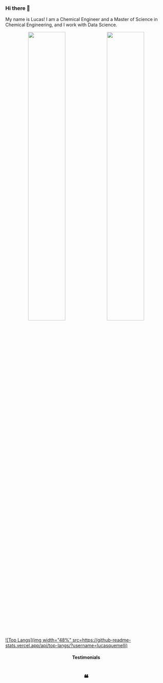### Hi there 👋

My name is Lucas! I am a Chemical Engineer and a Master of Science in Chemical Engineering, and I work with Data Science. 

<p align="center">
  <img width="48%" src="https://github-readme-stats.vercel.app/api?username=lucasquemelli&show_icons=true&theme=tokyonight" />
  <img width="48%" src="https://github-readme-streak-stats.herokuapp.com/?user=lucasquemelli&theme=tokyonight" />
</p>

[![Top Langs](img width="48%" src=https://github-readme-stats.vercel.app/api/top-langs/?username=lucasquemelli)](https://github.com/lucasquemelli/github-readme-stats)

<h4 align="center">Testimonials</h4>
<h1 align="center">❝</h1>

<!--
**lucasquemelli/lucasquemelli** is a ✨ _special_ ✨ repository because its `README.md` (this file) appears on your GitHub profile.

Here are some ideas to get you started:

- 🔭 I’m currently working on ...
- 🌱 I’m currently learning ...
- 👯 I’m looking to collaborate on ...
- 🤔 I’m looking for help with ...
- 💬 Ask me about ...
- 📫 How to reach me: ...
- 😄 Pronouns: ...
- ⚡ Fun fact: ...
-->
